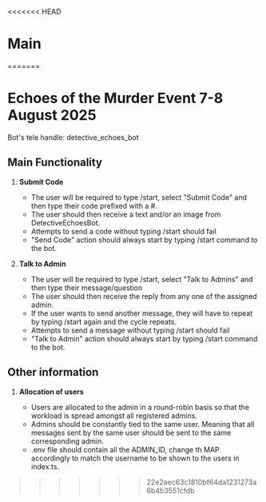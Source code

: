 <<<<<<< HEAD
# Main
=======
# Echoes of the Murder Event 7-8 August 2025
Bot's tele handle: detective_echoes_bot

## Main Functionality

1. **Submit Code**

   * The user will be required to type /start, select "Submit Code" and then type their code prefixed with a #.
   * The user should then receive a text and/or an image from DetectiveEchoesBot.
   * Attempts to send a code without typing /start should fail
   * "Send Code" action should always start by typing /start command to the bot.

2. **Talk to Admin**

   * The user will be required to type /start, select "Talk to Admins" and then type their message/question
   * The user should then receive the reply from any one of the assigned admin.
   * If the user wants to send another message, they will have to repeat by typing /start again and the cycle repeats.
   * Attempts to send a message without typing /start should fail
   * "Talk to Admin" action should always start by typing /start command to the bot.

## Other information

1. **Allocation of users**

   * Users are allocated to the admin in a round-robin basis so that the workload is spread amongst all registered admins.
   * Admins should be constantly tied to the same user. Meaning that all messages sent by the same user should be sent to the same corresponding admin.
   * .env file should contain all the ADMIN_ID, change th MAP accordingly to match the username to be shown to the users in index.ts.
>>>>>>> 22e2aec63c1810bf64da1231273a6b4b3551cfdb
